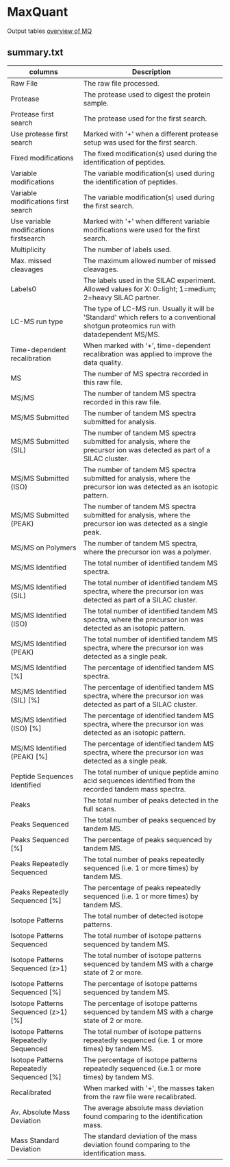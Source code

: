 # MaxQuant

Output tables [overview of MQ](http://www.coxdocs.org/doku.php?id=maxquant:table:directory)

## summary.txt

columns | Description
--- | ---
Raw File | The raw file processed. 
Protease | The protease used to digest the protein sample.
Protease first search | The protease used for the first search.
Use protease first search |  Marked with '+' when a different protease setup was used for the first search.
Fixed modifications | The fixed modification(s) used during the identification of peptides.
Variable modifications | The variable modification(s) used during the identification of peptides.
Variable modifications first search | The variable modification(s) used during the first search.
Use variable modifications firstsearch | Marked with '+' when different variable modifications were used for the first search.
Multiplicity | The number of labels used.
Max. missed cleavages | The maximum allowed number of missed cleavages.
Labels0 | The labels used in the SILAC experiment. Allowed values for X: 0=light; 1=medium; 2=heavy SILAC partner.
LC-MS run type |The type of LC-MS run. Usually it will be 'Standard' which refers to a conventional shotgun proteomics run with datadependent MS/MS. 
Time-dependent recalibration | When marked with ‘+’, time-dependent recalibration was applied to improve the data quality.
MS | The number of MS spectra recorded in this raw file.
MS/MS | The number of tandem MS spectra recorded in this raw file.
MS/MS Submitted | The number of tandem MS spectra submitted for analysis.
MS/MS Submitted (SIL) | The number of tandem MS spectra submitted for analysis, where the precursor ion was detected as part of a SILAC cluster.
MS/MS Submitted (ISO) | The number of tandem MS spectra submitted for analysis, where the precursor ion was detected as an isotopic pattern.
MS/MS Submitted (PEAK) | The number of tandem MS spectra submitted for analysis, where the precursor ion was detected as a single peak.
MS/MS on Polymers | The number of tandem MS spectra, where the precursor ion was a polymer.
MS/MS Identified | The total number of identified tandem MS spectra.
MS/MS Identified (SIL) | The total number of identified tandem MS spectra, where the precursor ion was detected as part of a SILAC cluster.
MS/MS Identified (ISO) | The total number of identified tandem MS spectra, where the precursor ion was detected as an isotopic pattern.
MS/MS Identified (PEAK) | The total number of identified tandem MS spectra, where the precursor ion was detected as a single peak.
MS/MS Identified [%] | The percentage of identified tandem MS spectra.
MS/MS Identified (SIL) [%] | The percentage of identified tandem MS spectra, where the precursor ion was detected as part of a SILAC cluster.
MS/MS Identified (ISO) [%] | The percentage of identified tandem MS spectra, where the precursor ion was detected as an isotopic pattern.
MS/MS Identified (PEAK) [%] | The percentage of identified tandem MS spectra, where the precursor ion was detected as a single peak.
Peptide Sequences Identified | The total number of unique peptide amino acid sequences identified from the recorded tandem mass spectra.
Peaks | The total number of peaks detected in the full scans.
Peaks Sequenced | The total number of peaks sequenced by tandem MS.
Peaks Sequenced [%] | The percentage of peaks sequenced by tandem MS.
Peaks Repeatedly Sequenced | The total number of peaks repeatedly sequenced (i.e. 1 or more times) by tandem MS.
Peaks Repeatedly Sequenced [%] | The percentage of peaks repeatedly sequenced (i.e. 1 or more times) by tandem MS.
Isotope Patterns | The total number of detected isotope patterns.
Isotope Patterns Sequenced          | The total number of isotope patterns sequenced by tandem MS.
Isotope Patterns Sequenced (z>1)    | The total number of isotope patterns sequenced by tandem MS with a charge state of 2 or more.
Isotope Patterns Sequenced [%]      | The percentage of isotope patterns sequenced by tandem MS.
Isotope Patterns Sequenced (z>1) [%] | The percentage of isotope patterns sequenced by tandem MS with a charge state of 2 or more.
Isotope Patterns Repeatedly Sequenced | The total number of isotope patterns repeatedly sequenced (i.e. 1 or more times) by tandem MS.
Isotope Patterns Repeatedly Sequenced [%] | The percentage of isotope patterns repeatedly sequenced (i.e.1 or more times) by tandem MS.
Recalibrated |  When marked with '+', the masses taken from the raw file were recalibrated.
Av. Absolute Mass Deviation  | The average absolute mass deviation found comparing to the identification mass.
Mass Standard Deviation |The standard deviation of the mass deviation found comparing to the identification mass.
